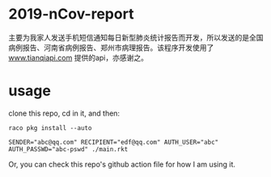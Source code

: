 2019-nCov-report
================


主要为我家人发送手机短信通知每日新型肺炎统计报告而开发，所以发送的是全国病例报告、河南省病例报告、郑州市病理报告。该程序开发使用了 www.tianqiapi.com 提供的api，亦感谢之。

# usage
clone this repo, cd in it, and then:

~~~racket
raco pkg install --auto

SENDER="abc@qq.com" RECIPIENT="edf@qq.com" AUTH_USER="abc" AUTH_PASSWD="abc-pswd" ./main.rkt
~~~

Or, you can check this repo's github action file for how I am using it.



